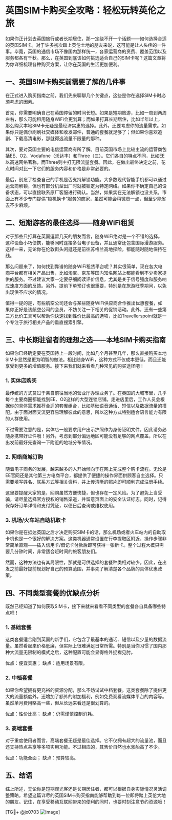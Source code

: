 # 英国SIM卡购买全攻略：轻松玩转英伦之旅

如果你正计划去英国旅行或者长期居住，那一定绕不开一个话题——如何选择合适的英国SIM卡。对于许多初次踏上英伦土地的朋友来说，这可能是让人头疼的一件事。毕竟，英国的通信市场不像国内那样统一，各家运营商的资费、覆盖范围以及服务都各有千秋。那么，在英国到底该如何挑选适合自己的SIM卡呢？这篇文章将为你详细梳理各种购买方案，让你在英国的生活更加便利。

## 一、英国SIM卡购买前需要了解的几件事

在正式进入购买指南之前，我们先来聊聊几个关键点，这些是你在选择SIM卡时必须考虑的因素。

首先，你需要明确自己在英国停留的时间长短。如果是短期旅游，比如一周到两周左右，那么可能租用随身WiFi会更划算；而如果打算长期居住，比如半年以上，那么购买本地SIM卡无疑是最经济实惠的选择。此外，还要考虑你的流量需求。如果你只是偶尔刷刷社交媒体和收发邮件，普通的套餐就足够了；但如果你喜欢追剧、下载高清电影，那就得选流量不限量的那种。

其次，要对英国主要的电信运营商有所了解。目前英国市场上比较主流的运营商包括EE、O2、Vodafone（沃达丰）和Three（三）。它们各自的特点不同，比如EE以高速网络著称，而Three则主打无限流量套餐。因此，在做出最终决定之前，花点时间对比一下它们的服务内容和价格是非常必要的。

最后，别忘了检查自己的手机是否支持解锁功能。大多数现代智能手机都可以通过运营商解锁，但也有部分机型出厂时就被锁定为特定网络。如果你不确定自己的设备状态，可以直接联系原厂客服进行确认。当然，如果实在无法解锁也没关系，市面上有不少专门提供“锁机换卡”服务的商家，虽然可能会稍微贵一点，但至少能省去不少麻烦。

## 二、短期游客的最佳选择——随身WiFi租赁

对于那些只打算在英国逗留几天的朋友而言，随身WiFi绝对是一个不错的选择。这种设备小巧便携，能够同时连接多台电子设备，并且通常还包含国际漫游服务。这样一来，无论你在伦敦街头闲逛还是前往苏格兰高地探险，都能随时随地保持在线。

那么问题来了，如何找到靠谱的随身WiFi租赁平台呢？其实很简单，现在各大电商平台都有相关产品出售，比如淘宝、京东等国内知名网站上都能看到不少卖家提供的服务。不过建议大家一定要仔细阅读评价信息，尤其是关于信号强度和服务响应速度方面的反馈。另外，提前下单预订也很重要，特别是在旅游旺季期间，以免出现供不应求的情况。

值得一提的是，有些航空公司还会与某些随身WiFi供应商合作推出优惠套餐，如果你正好是该航空公司的会员，不妨关注一下相关的促销活动。此外，还有一些第三方比价工具可以帮助你快速找到性价比最高的选项，比如Travellerspoint就是一个专注于旅行相关产品的垂直搜索引擎。

## 三、中长期驻留者的理想之选——本地SIM卡购买指南

如果你已经确定要在英国待上一段时间，比如几个月甚至几年，那么直接购买本地SIM卡显然是更为明智的做法。相比随身WiFi，这种方式不仅成本更低，而且还能享受到更多的增值服务。接下来我们就来看看几种常见的购买途径吧！

### 1. 实体店购买

最传统的方式莫过于亲自前往当地的营业厅办理业务了。在英国的大城市里，几乎每个主要商圈都能找到EE、O2这样的大型连锁店铺。走进店里后，工作人员会根据你的具体需求推荐合适的套餐组合，比如基础语音通话、短信以及数据流量的搭配。由于面对面交流更容易理解彼此的意思，所以这种方式特别适合语言能力有限的人群使用。

不过需要注意的是，实体店一般要求用户出示护照作为身份证明文件，因此请务必随身携带好证件哦！另外，考虑到部分偏远地区可能没有足够的网点覆盖，所以在出发前最好先查询一下附近的地址分布情况。

### 2. 网络商城订购

随着电子商务的发展，越来越多的人开始倾向于在网上完成整个购卡流程。无论是EE官网还是其他第三方电商平台，都提供了便捷的操作界面供顾客自主选择。只需要填写姓名、联系方式等相关资料，并上传清晰的照片即可顺利完成注册手续。

这里要提醒大家的是，网购虽然方便快捷，但也存在一定风险。为了避免上当受骗，请尽量选择官方授权的销售渠道，并留意页面上的安全认证标志。同时，记得保存好订单详情和支付凭证，以便日后查询或维权使用。

### 3. 机场/火车站自助机取卡

如果你是在抵达英国之后才决定购买SIM卡的话，那么机场或者火车站内的自助取卡机也是一个很好的解决方案。这类机器通常设置在行李提取区附近，操作步骤非常简单直观——插入信用卡/借记卡付款后即可获得一张新卡。整个过程大概只需要几分钟时间，非常适合赶时间的旅客朋友们。

然而，这种方法也有其局限性，那就是可供选择的套餐种类相对较少。因此，在出发之前最好提前规划好自己的预算范围，并事先了解清楚各个品牌的具体优惠政策。

## 四、不同类型套餐的优缺点分析

既然已经知道了如何获取SIM卡，接下来就来看看不同类型的套餐各自具备哪些特点吧！

### 1. 基础套餐

这类套餐适合刚到英国的新手们，它包含了最基本的通话、短信以及少量的数据流量。虽然看起来价格低廉，但实际上很难满足日常所需。特别是当你习惯了国内那种大流量无限制的模式之后，这种配置可能会显得格外捉襟见肘。

优点：便宜实惠；
缺点：适用场景有限。

### 2. 中档套餐

如果你希望拥有更充裕的资源分配，那么不妨试试中档套餐。这类套餐除了提供更大的流量额度外，还增加了额外的附加福利，例如免费观看流媒体平台的内容等。虽然单月费用略高一些，但从长远来看还是很划算的。

优点：性价比高；
缺点：仍需谨慎控制消耗。

### 3. 高端套餐

对于重度使用者而言，高端套餐无疑是最佳选择。它不仅拥有超大的流量池，而且还支持热点共享等多项实用功能。不过相应的，其售价自然也水涨船高了不少。

优点：功能全面；
缺点：预算较高。

## 五、结语

综上所述，无论你是短期观光客还是长期居住者，都可以根据自身实际情况灵活调整策略。希望这篇详尽的英国SIM卡购买指南能够帮助到每一位即将踏上英伦大地的朋友。记住，在享受移动互联网带来的便利的同时，也要时刻注意节约资源哦！

[TG💪+ @jx0703 ![Image](https://github.com/user-attachments/assets/dbca1d08-cadb-493c-b0ec-ad6f7a83f270)]